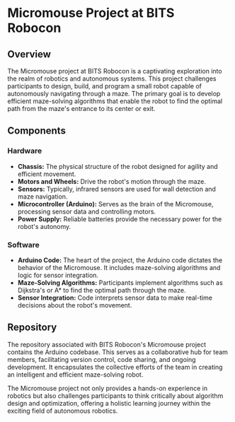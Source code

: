 # Micromouse Project at BITS Robocon

## Overview
The Micromouse project at BITS Robocon is a captivating exploration into the realm of robotics and autonomous systems. This project challenges participants to design, build, and program a small robot capable of autonomously navigating through a maze. The primary goal is to develop efficient maze-solving algorithms that enable the robot to find the optimal path from the maze's entrance to its center or exit.

## Components
### Hardware
- **Chassis:** The physical structure of the robot designed for agility and efficient movement.
- **Motors and Wheels:** Drive the robot's motion through the maze.
- **Sensors:** Typically, infrared sensors are used for wall detection and maze navigation.
- **Microcontroller (Arduino):** Serves as the brain of the Micromouse, processing sensor data and controlling motors.
- **Power Supply:** Reliable batteries provide the necessary power for the robot's autonomy.

### Software
- **Arduino Code:** The heart of the project, the Arduino code dictates the behavior of the Micromouse. It includes maze-solving algorithms and logic for sensor integration.
- **Maze-Solving Algorithms:** Participants implement algorithms such as Dijkstra's or A* to find the optimal path through the maze.
- **Sensor Integration:** Code interprets sensor data to make real-time decisions about the robot's movement.

## Repository
The repository associated with BITS Robocon's Micromouse project contains the Arduino codebase. This serves as a collaborative hub for team members, facilitating version control, code sharing, and ongoing development. It encapsulates the collective efforts of the team in creating an intelligent and efficient maze-solving robot.

The Micromouse project not only provides a hands-on experience in robotics but also challenges participants to think critically about algorithm design and optimization, offering a holistic learning journey within the exciting field of autonomous robotics.
